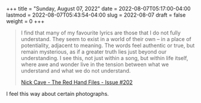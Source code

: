 +++
title = "Sunday, August 07, 2022"
date = 2022-08-07T05:17:00-04:00
lastmod = 2022-08-07T05:43:54-04:00
slug = 2022-08-07
draft = false
weight = 0
+++

> I find that many of my favourite lyrics are those that I do not fully understand. They seem to exist in a world of their own – in a place of potentiality, adjacent to meaning. The words feel authentic or true, but remain mysterious, as if a greater truth lies just beyond our understanding. I see this, not just within a song, but within life itself, where awe and wonder live in the tension between what we understand and what we do not understand.
>
> [Nick Cave - The Red Hand Files - Issue #202](https://www.theredhandfiles.com/my-favourite-lyrics/)

I feel this way about certain photographs.

[//]: # "Exported with love from a post written in Org mode"
[//]: # "- https://github.com/kaushalmodi/ox-hugo"
